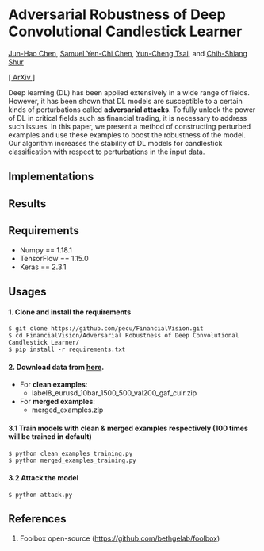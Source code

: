 # Adversarial Robustness of Deep Convolutional Candlestick Learner

[Jun-Hao Chen](o1r2g3a4n5i6z7e8@gmail.com), [Samuel Yen-Chi Chen](ycchen1989@gmail.com), [Yun-Cheng Tsai](pecu610@gmail.com), and [Chih-Shiang Shur](aaa123848@gmail.com)    
    
[[ ArXiv ]](#)

Deep learning (DL) has been applied extensively in a wide range of fields. However, it has been shown that DL models are susceptible to a certain kinds of perturbations called **adversarial attacks**. To fully unlock the power of DL in critical fields such as financial trading, it is necessary to address such issues. In this paper, we present a method of constructing perturbed examples and use these examples to boost the robustness of the model. Our algorithm increases the stability of DL models for candlestick classification with respect to perturbations in the input
data.
    
    

## Implementations


## Results


## Requirements
* Numpy == 1.18.1
* TensorFlow == 1.15.0
* Keras == 2.3.1

## Usages
#### 1. Clone and install the requirements    
    $ git clone https://github.com/pecu/FinancialVision.git
    $ cd FinancialVision/Adversarial Robustness of Deep Convolutional Candlestick Learner/
    $ pip install -r requirements.txt
#### 2. Download data from [here](https://drive.google.com/drive/folders/1hbA3EaMrf9CZBgU6VqQcAseBHuEuQgi-?fbclid=IwAR1dqeY7Q4DCYsdTGBWopDb3W4o6-ixCzRKlUNslHMZjQKuYg_JOHeWxRJs).
- For **clean examples**:
    - label8_eurusd_10bar_1500_500_val200_gaf_culr.zip
- For **merged examples**:
    - merged_examples.zip
#### 3.1 Train models with clean & merged examples respectively (100 times will be trained in default)
    $ python clean_examples_training.py
    $ python merged_examples_training.py
#### 3.2 Attack the model     
    $ python attack.py

## References
1. Foolbox open-source (<https://github.com/bethgelab/foolbox>)
